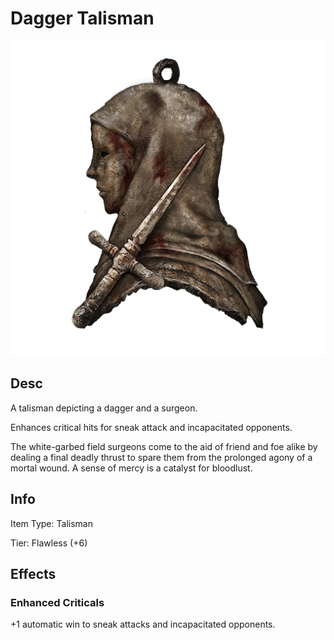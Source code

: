 # Dagger Talisman

![Copyrighted Image](DaggerTalisman.png)

## Desc

A talisman depicting a dagger and a surgeon.

Enhances critical hits for sneak attack and incapacitated opponents.

The white-garbed field surgeons come to the aid of friend and foe alike by dealing a final deadly thrust to spare them from the prolonged agony of a mortal wound. A sense of mercy is a catalyst for bloodlust.

## Info

Item Type: Talisman

Tier: Flawless (+6)

## Effects

### Enhanced Criticals

+1 automatic win to sneak attacks and incapacitated opponents.
